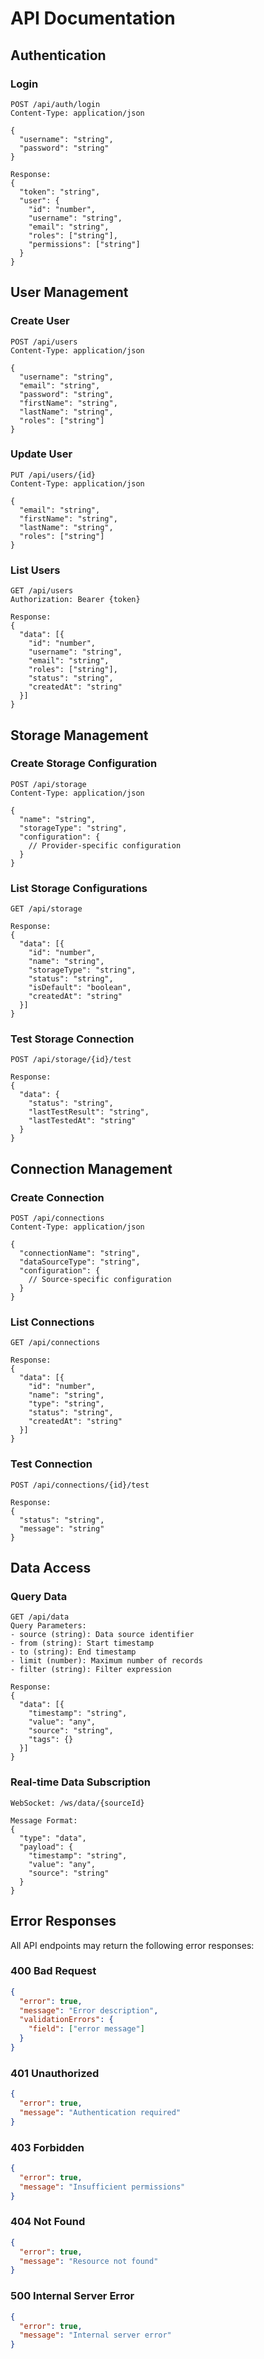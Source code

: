# API Documentation

## Authentication

### Login
```
POST /api/auth/login
Content-Type: application/json

{
  "username": "string",
  "password": "string"
}

Response:
{
  "token": "string",
  "user": {
    "id": "number",
    "username": "string",
    "email": "string",
    "roles": ["string"],
    "permissions": ["string"]
  }
}
```

## User Management

### Create User
```
POST /api/users
Content-Type: application/json

{
  "username": "string",
  "email": "string",
  "password": "string",
  "firstName": "string",
  "lastName": "string",
  "roles": ["string"]
}
```

### Update User
```
PUT /api/users/{id}
Content-Type: application/json

{
  "email": "string",
  "firstName": "string",
  "lastName": "string",
  "roles": ["string"]
}
```

### List Users
```
GET /api/users
Authorization: Bearer {token}

Response:
{
  "data": [{
    "id": "number",
    "username": "string",
    "email": "string",
    "roles": ["string"],
    "status": "string",
    "createdAt": "string"
  }]
}
```

## Storage Management

### Create Storage Configuration
```
POST /api/storage
Content-Type: application/json

{
  "name": "string",
  "storageType": "string",
  "configuration": {
    // Provider-specific configuration
  }
}
```

### List Storage Configurations
```
GET /api/storage

Response:
{
  "data": [{
    "id": "number",
    "name": "string",
    "storageType": "string",
    "status": "string",
    "isDefault": "boolean",
    "createdAt": "string"
  }]
}
```

### Test Storage Connection
```
POST /api/storage/{id}/test

Response:
{
  "data": {
    "status": "string",
    "lastTestResult": "string",
    "lastTestedAt": "string"
  }
}
```

## Connection Management

### Create Connection
```
POST /api/connections
Content-Type: application/json

{
  "connectionName": "string",
  "dataSourceType": "string",
  "configuration": {
    // Source-specific configuration
  }
}
```

### List Connections
```
GET /api/connections

Response:
{
  "data": [{
    "id": "number",
    "name": "string",
    "type": "string",
    "status": "string",
    "createdAt": "string"
  }]
}
```

### Test Connection
```
POST /api/connections/{id}/test

Response:
{
  "status": "string",
  "message": "string"
}
```

## Data Access

### Query Data
```
GET /api/data
Query Parameters:
- source (string): Data source identifier
- from (string): Start timestamp
- to (string): End timestamp
- limit (number): Maximum number of records
- filter (string): Filter expression

Response:
{
  "data": [{
    "timestamp": "string",
    "value": "any",
    "source": "string",
    "tags": {}
  }]
}
```

### Real-time Data Subscription
```
WebSocket: /ws/data/{sourceId}

Message Format:
{
  "type": "data",
  "payload": {
    "timestamp": "string",
    "value": "any",
    "source": "string"
  }
}
```

## Error Responses

All API endpoints may return the following error responses:

### 400 Bad Request
```json
{
  "error": true,
  "message": "Error description",
  "validationErrors": {
    "field": ["error message"]
  }
}
```

### 401 Unauthorized
```json
{
  "error": true,
  "message": "Authentication required"
}
```

### 403 Forbidden
```json
{
  "error": true,
  "message": "Insufficient permissions"
}
```

### 404 Not Found
```json
{
  "error": true,
  "message": "Resource not found"
}
```

### 500 Internal Server Error
```json
{
  "error": true,
  "message": "Internal server error"
}
```